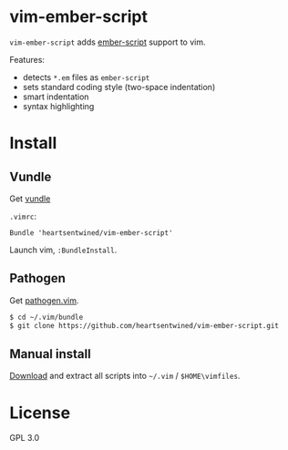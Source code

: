 # vim-ember-script

`vim-ember-script` adds [ember-script](http://emberscript.com/) support to vim.

Features:

* detects `*.em` files as `ember-script`
* sets standard coding style (two-space indentation)
* smart indentation
* syntax highlighting

# Install

## Vundle

Get [vundle](https://github.com/gmarik/vundle)

`.vimrc`:

```vimscript
Bundle 'heartsentwined/vim-ember-script'
```

Launch vim, `:BundleInstall`.

## Pathogen

Get [pathogen.vim](https://github.com/tpope/vim-pathogen).

```sh
$ cd ~/.vim/bundle
$ git clone https://github.com/heartsentwined/vim-ember-script.git
```

## Manual install

[Download](https://github.com/heartsentwined/vim-ember-script/tags) and
extract all scripts into `~/.vim` / `$HOME\vimfiles`.

# License

GPL 3.0
